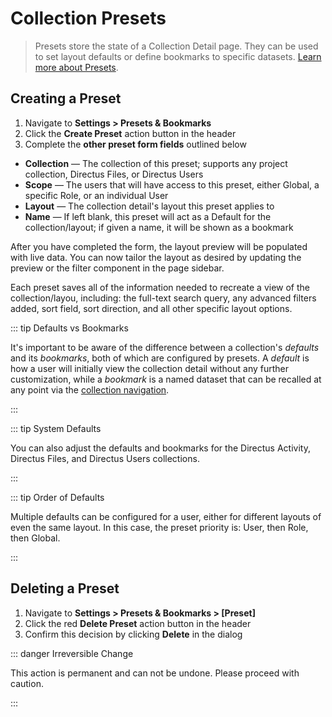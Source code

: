 # Collection Presets

> Presets store the state of a Collection Detail page. They can be used to set layout defaults or define bookmarks to specific datasets. [Learn more about Presets](#).

## Creating a Preset

1. Navigate to **Settings > Presets & Bookmarks**
2. Click the **Create Preset** action button in the header
3. Complete the **other preset form fields** outlined below

- **Collection** — The collection of this preset; supports any project collection, Directus Files, or Directus Users
- **Scope** — The users that will have access to this preset, either Global, a specific Role, or an individual User
- **Layout** — The collection detail's layout this preset applies to
- **Name** — If left blank, this preset will act as a Default for the collection/layout; if given a name, it will be
  shown as a bookmark

After you have completed the form, the layout preview will be populated with live data. You can now tailor the layout as
desired by updating the preview or the filter component in the page sidebar.

Each preset saves all of the information needed to recreate a view of the collection/layou, including: the full-text
search query, any advanced filters added, sort field, sort direction, and all other specific layout options.

::: tip Defaults vs Bookmarks

It's important to be aware of the difference between a collection's _defaults_ and its _bookmarks_, both of which are
configured by presets. A _default_ is how a user will initially view the collection detail without any further
customization, while a _bookmark_ is a named dataset that can be recalled at any point via the
[collection navigation](/concepts/users-roles-and-permissions).

:::

::: tip System Defaults

You can also adjust the defaults and bookmarks for the Directus Activity, Directus Files, and Directus Users
collections.

:::

::: tip Order of Defaults

Multiple defaults can be configured for a user, either for different layouts of even the same layout. In this case, the
preset priority is: User, then Role, then Global.

:::

## Deleting a Preset

1. Navigate to **Settings > Presets & Bookmarks > [Preset]**
2. Click the red **Delete Preset** action button in the header
3. Confirm this decision by clicking **Delete** in the dialog

::: danger Irreversible Change

This action is permanent and can not be undone. Please proceed with caution.

:::
